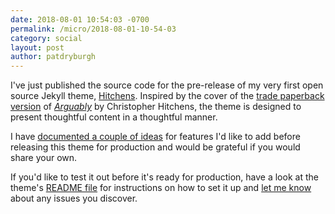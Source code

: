 ```yaml
---
date: 2018-08-01 10:54:03 -0700
permalink: /micro/2018-08-01-10-54-03
category: social
layout: post
author: patdryburgh
---
```


I've just published the source code for the pre-release of my very first open source Jekyll theme, [Hitchens](https://github.com/patdryburgh/hitchens). Inspired by the cover of the [trade paperback version](https://www.amazon.com/Arguably-Essays-Christopher-Hitchens/dp/1455502782) of [*Arguably*](https://en.wikipedia.org/wiki/Arguably) by Christopher Hitchens, the theme is designed to present thoughtful content in a thoughtful manner.

I have [documented a couple of ideas](https://github.com/patdryburgh/hitchens/issues) for features I'd like to add before releasing this theme for production and would be grateful if you would share your own.

If you'd like to test it out before it's ready for production, have a look at the theme's [README file](https://github.com/patdryburgh/hitchens) for instructions on how to set it up and [let me know](https://github.com/patdryburgh/hitchens/issues) about any issues you discover.